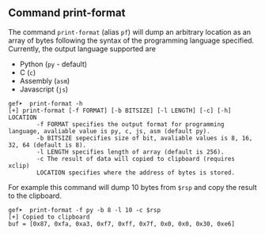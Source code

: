 ## Command print-format ##

The command `print-format` (alias `pf`) will dump an arbitrary location as an
array of bytes following the syntax of the programming language
specified. Currently, the output language supported are

 - Python (`py` - default)
 - C (`c`)
 - Assembly (`asm`)
 - Javascript (`js`)


```
gef➤  print-format -h
[+] print-format [-f FORMAT] [-b BITSIZE] [-l LENGTH] [-c] [-h] LOCATION
        -f FORMAT specifies the output format for programming language, avaliable value is py, c, js, asm (default py).
        -b BITSIZE sepecifies size of bit, avaliable values is 8, 16, 32, 64 (default is 8).
        -l LENGTH specifies length of array (default is 256).
        -c The result of data will copied to clipboard (requires xclip)
        LOCATION specifies where the address of bytes is stored.
```

For example this command will dump 10 bytes from `$rsp` and copy the result to the clipboard.

```
gef➤  print-format -f py -b 8 -l 10 -c $rsp
[+] Copied to clipboard
buf = [0x87, 0xfa, 0xa3, 0xf7, 0xff, 0x7f, 0x0, 0x0, 0x30, 0xe6]
```
